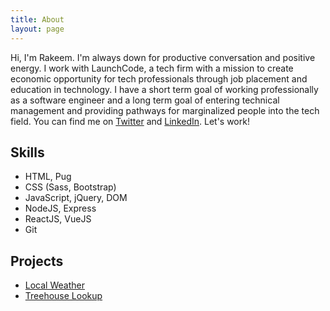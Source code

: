 ```yaml
---
title: About
layout: page
---
```

<!-- ![Profile Image]({{ site.url }}/{{ site.picture }}) -->

<p>Hi, I'm Rakeem. I'm always down for productive conversation and positive energy. I work with LaunchCode, a tech firm with a mission to create economic opportunity for tech professionals through job placement and education in technology. I have a short term goal of working professionally as a software engineer and a long term goal of entering technical management and providing pathways for marginalized people into the tech field. You can find me on <a href='https://www.twitter.com/rthom4s'>Twitter</a> and <a href='https://www.linkedin.com/in/rakeemthomas/'>LinkedIn</a>. Let's work!</p>

<h2>Skills</h2>

<ul class="skill-list">
	<li>HTML, Pug</li>
	<li>CSS (Sass, Bootstrap)</li>
	<li>JavaScript, jQuery, DOM</li>
	<li>NodeJS, Express</li>
	<li>ReactJS, VueJS</li>
	<li>Git</li>
</ul>

<h2>Projects</h2>

<ul>
	<li><a href="https://github.com/rthomas29/local-weather">Local Weather</a></li>
	<li><a href="https://treehouse-lookup.herokuapp.com/">Treehouse Lookup</a></li>
</ul>
